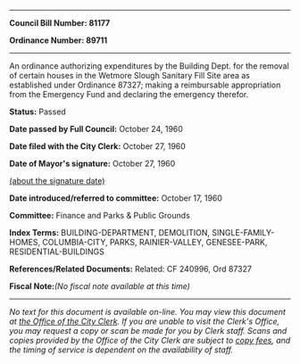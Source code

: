 

********

**Council Bill Number: 81177**
   
**Ordinance Number: 89711**
********

 An ordinance authorizing expenditures by the Building Dept. for the removal of certain houses in the Wetmore Slough Sanitary Fill Site area as established under Ordinance 87327; making a reimbursable appropriation from the Emergency Fund and declaring the emergency therefor.

**Status:** Passed
   
**Date passed by Full Council:** October 24, 1960
   
**Date filed with the City Clerk:** October 27, 1960
   
**Date of Mayor's signature:** October 27, 1960
   
[(about the signature date)](/~public/approvaldate.htm)
   
   
   
**Date introduced/referred to committee:** October 17, 1960
   
**Committee:** Finance and Parks & Public Grounds
   
   
**Index Terms:** BUILDING-DEPARTMENT, DEMOLITION, SINGLE-FAMILY-HOMES, COLUMBIA-CITY, PARKS, RAINIER-VALLEY, GENESEE-PARK, RESIDENTIAL-BUILDINGS

**References/Related Documents:** Related: CF 240996, Ord 87327

**Fiscal Note:**_(No fiscal note available at this time)_
********

_No text for this document is available on-line. You may view this document at [the Office of the City Clerk](http://www.seattle.gov/leg/clerk/contactUs.htm). If you are unable to visit the Clerk's Office, you may request a copy or scan be made for you by Clerk staff. Scans and copies provided by the Office of the City Clerk are subject to [copy fees](http://clerk.seattle.gov/~public/clerkfees.htm), and the timing of service is dependent on the availability of staff._

